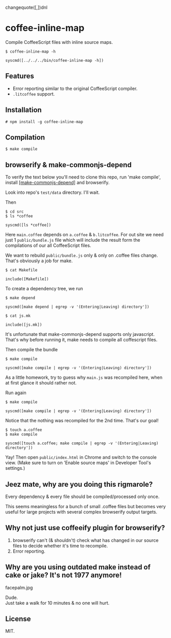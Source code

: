 changequote([,])dnl
# coffee-inline-map

Compile CoffeeScript files with inline source maps.

    $ coffee-inline-map -h
```
syscmd([../../../bin/coffee-inline-map -h])
```

## Features

* Error reporting similar to the original CoffeeScript compiler.
* `.litcoffee` support.

## Installation

    # npm install -g coffee-inline-map

## Compilation

	$ make compile

## browserify & make-commonjs-depend

To verify the text below you'll need to clone this repo, run 'make
compile', install
[[make-commonjs-depend]](https://github.com/gromnitsky/make-commonjs-depend)
and browserify.

Look into repo's `test/data` directory. I'll wait.

Then

    $ cd src
    $ ls *coffee
```
syscmd([ls *coffee])
```

Here `main.coffee` depends on `a.coffee` & `b.litcoffee`. For out site
we need just 1 `public/bundle.js` file which will include the result form the
compilations of our all CoffeeScript files.

We want to rebuild `public/bundle.js` only & only on .coffee files
change. That's obviously a job for make.

    $ cat Makefile
```
include([Makefile])
```

To create a dependency tree, we run

    $ make depend
```
syscmd([make depend | egrep -v '(Entering|Leaving) directory'])
```

    $ cat js.mk
```
include([js.mk])
```

It's unfortunate that make-commonjs-depend supports only
javascript. That's why before running it, make needs to compile all
coffescript files.

Then compile the bundle

    $ make compile
```
syscmd([make compile | egrep -v '(Entering|Leaving) directory'])
```

As a little homework, try to guess why `main.js` was recompiled here,
when at first glance it should rather not.

Run again

    $ make compile
```
syscmd([make compile | egrep -v '(Entering|Leaving) directory'])
```

Notice that the nothing was recompiled for the 2nd time. That's our goal!

    $ touch a.coffee
    $ make compile
```
syscmd([touch a.coffee; make compile | egrep -v '(Entering|Leaving) directory'])
```

Yay! Then open `public/index.html` in Chrome and switch to the console
view. (Make sure to turn on 'Enable source maps' in Developer Tool's
settings.)

## Jeez mate, why are you doing this rigmarole?

Every dependency & every file should be compiled/processed only once.

This seems meaningless for a bunch of small .coffee files but becomes
very useful for large projects with several complex browserify output
targets.

## Why not just use coffeeify plugin for browserify?

1. browserify can't (& shouldn't) check what has changed in our source
   files to decide whether it's time to recompile.
2. Error reporting.

## Why are you using outdated make instead of cake or jake? It's not 1977 anymore!

facepalm.jpg

Dude. <br/>
Just take a walk for 10 minutes & no one will hurt.

## License

MIT.
